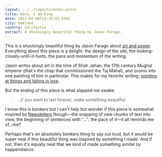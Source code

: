 ```yaml
---
layout: ../../layouts/notes.astro
title: Here, I am king
date: 2021-04-08T13:35:03.670Z
city: Oakland
country: California
extract: A shockingly beautiful thing by Jason Farago.
---
```


This is a shockingly beautiful thing by Jason Farago about [art and power](https://www.nytimes.com/interactive/2021/04/02/arts/design/shah-jahan-chitarman.html). Everything about this piece is a delight: the design of the site, the looking-closely-until-it-hurts, the pace and momentum of the writing.

Jason writes about art in the time of Shah Jahan, the 17th century Mughal emperor (that's the chap that commissioned the Taj Mahal), and zooms into one painting of him in particular. This makes for my favorite writing; [pointing at things and falling in love](https://buttondown.email/robinrendle/archive/8907d5a1-bc42-4a51-a1fb-19e0af6f40ec).

But the ending of this piece is what slapped me awake:

> ...if you want to last forever, make something beautiful.

I know this is bonkers but I can't help but wonder if this piece is somewhat inspired by [Newsletters](https://www.robinrendle.com/essays/newsletters) though—the snapping of new chunks of text into view, the beginning of sentences with "...", the pace of it—it all reminds me of...me?

Perhaps that's an absolutely bonkers thing to say out loud, but it would be super neat if this beautiful thing was inspired by something I made. And if not, then it's equally neat that we kind of made something similar by happenstance.
